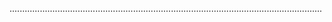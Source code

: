 ............................................................................................................................
